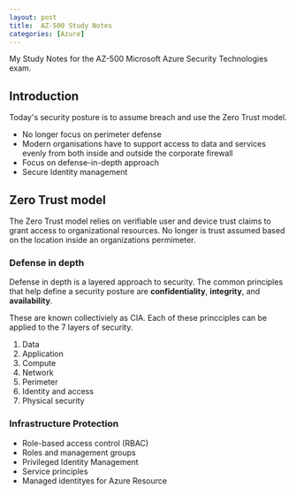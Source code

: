 ```yaml
---
layout: post
title:  AZ-500 Study Notes 
categories: [Azure]
---
```


My Study Notes for the AZ-500 Microsoft Azure Security Technologies exam.

## Introduction

Today's security posture is to assume breach and use the Zero Trust model.

- No longer focus on perimeter defense
- Modern organisations have to support access to data and services evenly from both inside and outside the corporate firewall
- Focus on defense-in-depth approach 
- Secure Identity management

## Zero Trust model

The Zero Trust model relies on verifiable user and device trust claims to grant access to organizational resources.  No longer is trust assumed based on the location inside an organizations permimeter. 

### Defense in depth

Defense in depth is a layered approach to security.  The common principles that help define a security posture are **confidentiality**, **integrity**, and **availability**.  

These are known collectiviely as CIA.  Each of these princciples can be applied to the 7 layers of security.

1. Data
1. Application
1. Compute
1. Network
1. Perimeter
1. Identity and access
1. Physical security

### Infrastructure Protection

- Role-based access control (RBAC)
- Roles and management groups
- Privileged Identity Management
- Service principles 
- Managed identityes for Azure Resource